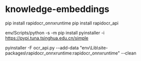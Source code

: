 # knowledge-embeddings

pip install rapidocr_onnxruntime
pip install rapidocr_api

env/Scripts/python -s -m pip install pyinstaller -i https://pypi.tuna.tsinghua.edu.cn/simple

pyinstaller -F ocr_api.py --add-data "env\Lib\site-packages\rapidocr_onnxruntime:rapidocr_onnxruntime" --clean
